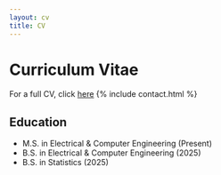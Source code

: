 ```yaml
---
layout: cv
title: CV
---
```


# Curriculum Vitae
For a full CV, click [here](/assets/files/cv.pdf)
{% include contact.html %}

## Education

* M.S. in Electrical & Computer Engineering (Present)
* B.S. in Electrical & Computer Engineering (2025)
* B.S. in Statistics (2025)

